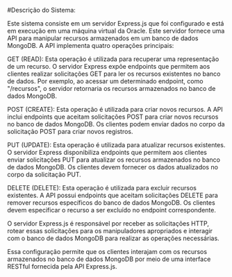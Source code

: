 #Descrição do Sistema:

Este sistema consiste em um servidor Express.js que foi configurado e está em execução em uma máquina virtual da Oracle. Este servidor fornece uma API para manipular recursos armazenados em um banco de dados MongoDB. A API implementa quatro operações principais:

GET (READ): Esta operação é utilizada para recuperar uma representação de um recurso. O servidor Express expõe endpoints que permitem aos clientes realizar solicitações GET para ler os recursos existentes no banco de dados. Por exemplo, ao acessar um determinado endpoint, como "/recursos", o servidor retornaria os recursos armazenados no banco de dados MongoDB.

POST (CREATE): Esta operação é utilizada para criar novos recursos. A API inclui endpoints que aceitam solicitações POST para criar novos recursos no banco de dados MongoDB. Os clientes podem enviar dados no corpo da solicitação POST para criar novos registros.

PUT (UPDATE): Esta operação é utilizada para atualizar recursos existentes. O servidor Express disponibiliza endpoints que permitem aos clientes enviar solicitações PUT para atualizar os recursos armazenados no banco de dados MongoDB. Os clientes devem fornecer os dados atualizados no corpo da solicitação PUT.

DELETE (DELETE): Esta operação é utilizada para excluir recursos existentes. A API possui endpoints que aceitam solicitações DELETE para remover recursos específicos do banco de dados MongoDB. Os clientes devem especificar o recurso a ser excluído no endpoint correspondente.

O servidor Express.js é responsável por receber as solicitações HTTP, rotear essas solicitações para os manipuladores apropriados e interagir com o banco de dados MongoDB para realizar as operações necessárias.

Essa configuração permite que os clientes interajam com os recursos armazenados no banco de dados MongoDB por meio de uma interface RESTful fornecida pela API Express.js.
